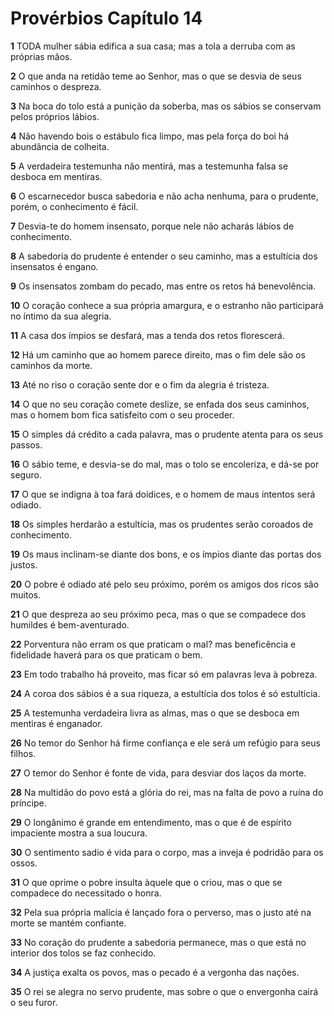 # Provérbios Capítulo 14

**1** 	TODA mulher sábia edifica a sua casa; mas a tola a derruba com as próprias mãos.

**2** 	O que anda na retidão teme ao Senhor, mas o que se desvia de seus caminhos o despreza.

**3** 	Na boca do tolo está a punição da soberba, mas os sábios se conservam pelos próprios lábios.

**4** 	Não havendo bois o estábulo fica limpo, mas pela força do boi há abundância de colheita.

**5** 	A verdadeira testemunha não mentirá, mas a testemunha falsa se desboca em mentiras.

**6** 	O escarnecedor busca sabedoria e não acha nenhuma, para o prudente, porém, o conhecimento é fácil.

**7** 	Desvia-te do homem insensato, porque nele não acharás lábios de conhecimento.

**8** 	A sabedoria do prudente é entender o seu caminho, mas a estultícia dos insensatos é engano.

**9** 	Os insensatos zombam do pecado, mas entre os retos há benevolência.

**10** 	O coração conhece a sua própria amargura, e o estranho não participará no íntimo da sua alegria.

**11** 	A casa dos ímpios se desfará, mas a tenda dos retos florescerá.

**12** 	Há um caminho que ao homem parece direito, mas o fim dele são os caminhos da morte.

**13** 	Até no riso o coração sente dor e o fim da alegria é tristeza.

**14** 	O que no seu coração comete deslize, se enfada dos seus caminhos, mas o homem bom fica satisfeito com o seu proceder.

**15** 	O simples dá crédito a cada palavra, mas o prudente atenta para os seus passos.

**16** 	O sábio teme, e desvia-se do mal, mas o tolo se encoleriza, e dá-se por seguro.

**17** 	O que se indigna à toa fará doidices, e o homem de maus intentos será odiado.

**18** 	Os simples herdarão a estultícia, mas os prudentes serão coroados de conhecimento.

**19** 	Os maus inclinam-se diante dos bons, e os ímpios diante das portas dos justos.

**20** 	O pobre é odiado até pelo seu próximo, porém os amigos dos ricos são muitos.

**21** 	O que despreza ao seu próximo peca, mas o que se compadece dos humildes é bem-aventurado.

**22** 	Porventura não erram os que praticam o mal? mas beneficência e fidelidade haverá para os que praticam o bem.

**23** 	Em todo trabalho há proveito, mas ficar só em palavras leva à pobreza.

**24** 	A coroa dos sábios é a sua riqueza, a estultícia dos tolos é só estultícia.

**25** 	A testemunha verdadeira livra as almas, mas o que se desboca em mentiras é enganador.

**26** 	No temor do Senhor há firme confiança e ele será um refúgio para seus filhos.

**27** 	O temor do Senhor é fonte de vida, para desviar dos laços da morte.

**28** 	Na multidão do povo está a glória do rei, mas na falta de povo a ruína do príncipe.

**29** 	O longânimo é grande em entendimento, mas o que é de espírito impaciente mostra a sua loucura.

**30** 	O sentimento sadio é vida para o corpo, mas a inveja é podridão para os ossos.

**31** 	O que oprime o pobre insulta àquele que o criou, mas o que se compadece do necessitado o honra.

**32** 	Pela sua própria malícia é lançado fora o perverso, mas o justo até na morte se mantém confiante.

**33** 	No coração do prudente a sabedoria permanece, mas o que está no interior dos tolos se faz conhecido.

**34** 	A justiça exalta os povos, mas o pecado é a vergonha das nações.

**35** 	O rei se alegra no servo prudente, mas sobre o que o envergonha cairá o seu furor.

